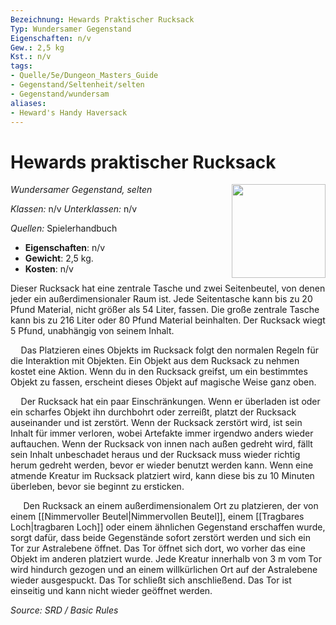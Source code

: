 ```yaml
---
Bezeichnung: Hewards Praktischer Rucksack
Typ: Wundersamer Gegenstand
Eigenschaften: n/v
Gew.: 2,5 kg
Kst.: n/v
tags:
- Quelle/5e/Dungeon_Masters_Guide
- Gegenstand/Seltenheit/selten
- Gegenstand/wundersam
aliases:
- Heward's Handy Haversack
---
```

# Hewards praktischer Rucksack
_Wundersamer Gegenstand, selten_
<img src="Hewards-Handy-Haversack.webp" align="right" width="150">

_Klassen:_ n/v
_Unterklassen:_ n/v

_Quellen:_ Spielerhandbuch

- **Eigenschaften**: n/v
- **Gewicht**: 2,5 kg.
- **Kosten**: n/v

Dieser Rucksack hat eine zentrale Tasche und zwei Seitenbeutel, von denen jeder ein außerdimensionaler Raum ist. Jede Seitentasche kann bis zu 20 Pfund Material, nicht größer als 54 Liter, fassen. Die große zentrale Tasche kann bis zu 216 Liter oder 80 Pfund Material beinhalten. Der Rucksack wiegt 5 Pfund, unabhängig von seinem Inhalt.

$\quad$Das Platzieren eines Objekts im Rucksack folgt den normalen Regeln für die Interaktion mit Objekten. Ein Objekt aus dem Rucksack zu nehmen kostet eine Aktion. Wenn du in den Rucksack greifst, um ein bestimmtes Objekt zu fassen, erscheint dieses Objekt auf magische Weise ganz oben.

$\quad$Der Rucksack hat ein paar Einschränkungen. Wenn er überladen ist oder ein scharfes Objekt ihn durchbohrt oder zerreißt, platzt der Rucksack auseinander und ist zerstört. Wenn der Rucksack zerstört wird, ist sein Inhalt für immer verloren, wobei Artefakte immer irgendwo anders wieder auftauchen. Wenn der Rucksack von innen nach außen gedreht wird, fällt sein Inhalt unbeschadet heraus und der Rucksack muss wieder richtig herum gedreht werden, bevor er wieder benutzt werden kann. Wenn eine atmende Kreatur im Rucksack platziert wird, kann diese bis zu 10 Minuten überleben, bevor sie beginnt zu ersticken.

$\quad$ Den Rucksack an einem außerdimensionalem Ort zu platzieren, der von einem [[Nimmervoller Beutel|Nimmervollen Beutel]], einem [[Tragbares Loch|tragbaren Loch]] oder einem ähnlichen Gegenstand erschaffen wurde, sorgt dafür, dass beide Gegenstände sofort zerstört werden und sich ein Tor zur Astralebene öffnet. Das Tor öffnet sich dort, wo vorher das eine Objekt im anderen platziert wurde. Jede Kreatur innerhalb von 3 m vom Tor wird hindurch gezogen und an einem willkürlichen Ort auf der Astralebene wieder ausgespuckt. Das Tor schließt sich anschließend. Das Tor ist einseitig und kann nicht wieder geöffnet werden.

*Source: SRD / Basic Rules*